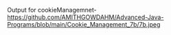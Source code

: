 Output for cookieManagemnet-https://github.com/AMITHGOWDAHM/Advanced-Java-Programs/blob/main/Cookie_Management_7b/7b.jpeg
